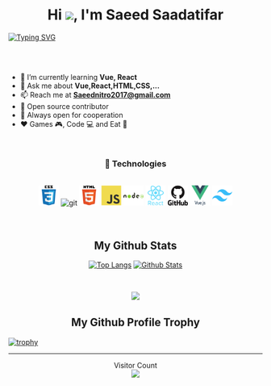 <div align="center">
  <h1 align="center">Hi <img src="https://media.giphy.com/media/hvRJCLFzcasrR4ia7z/giphy.gif"  width="50px" >, I'm Saeed Saadatifar</h1>
</div>

<div>
  
[![Typing SVG](https://readme-typing-svg.herokuapp.com?font=Robot-Bold&size=40&color=FFC300&center=true&vCenter=true&width=900&height=110&lines=Saeed+Saadatifar;Age+23;FrontEnd+Developer;Vue+and+React;Programmer+and+Gamer;From+Iran)](https://git.io/typing-svg)

<br>
<br>

- 🌱 I’m currently learning **Vue, React**
- 💬 Ask me about **Vue,React,HTML,CSS,...**
- 📫 Reach me at **Saeednitro2017@gmail.com**
- 🚢 Open source contributor
- 🤝 Always open for cooperation
- ❤️ Games 🎮, Code 💻 and Eat 🍔

</div>
<br>
<h3 align="center"><a id="user-content-about-me" class="anchor" aria-hidden="true" href="#top-technologies"></a>🚀 Technologies</h3>
<br>
<div align="center"> 
  <img href="https://www.w3schools.com/css/" src="https://raw.githubusercontent.com/devicons/devicon/master/icons/css3/css3-original-wordmark.svg" alt="css3" width="40" height="40"/>
  <img href="https://git-scm.com/"  src="https://www.vectorlogo.zone/logos/git-scm/git-scm-icon.svg" alt="git" width="40" height="40"/> 
  <img href="https://www.w3.org/html/"  src="https://raw.githubusercontent.com/devicons/devicon/master/icons/html5/html5-original-wordmark.svg" alt="html5" width="40" height="40"/> 
  <img href="https://developer.mozilla.org/en-US/docs/Web/JavaScript"  src="https://raw.githubusercontent.com/devicons/devicon/master/icons/javascript/javascript-original.svg" alt="javascript" width="40" height="40"/>  
  <img href="https://nodejs.org"  src="https://raw.githubusercontent.com/devicons/devicon/master/icons/nodejs/nodejs-original-wordmark.svg" alt="nodejs" width="40" height="40"/>
  <img href="https://reactjs.org/"  src="https://raw.githubusercontent.com/devicons/devicon/master/icons/react/react-original-wordmark.svg" alt="react" width="40" height="40"/>
  <img href="https://github.com/"  src="https://raw.githubusercontent.com/devicons/devicon/55609aa5bd817ff167afce0d965585c92040787a/icons/github/github-original-wordmark.svg" alt="git" width="40" height="40"/> 
  <img href="https://vuejs.org/" src="https://raw.githubusercontent.com/devicons/devicon/55609aa5bd817ff167afce0d965585c92040787a/icons/vuejs/vuejs-original-wordmark.svg" alt="vue" width="40" height="40"/>
 <img href="https://tailwindcss.com/"  src="https://raw.githubusercontent.com/devicons/devicon/55609aa5bd817ff167afce0d965585c92040787a/icons/tailwindcss/tailwindcss-plain.svg" alt="tailwind" width="40" height="40"/> </div>
<br>
 
<br>
<div align="center">
  <h2 align="center">My Github Stats</h2>

[![Top Langs](https://github-readme-stats.vercel.app/api/top-langs/?username=SaeedOmega&theme=chartreuse-dark&line_height=30)](https://github.com/anuraghazra/github-readme-stats)
[![Github Stats](https://github-readme-stats.vercel.app/api?username=SaeedOmega&hide_border=true&show_icons=true&line_height=30&count_private=true&theme=chartreuse-dark)](https://github.com/anuraghazra/github-readme-stats)
</div>
<br>
<p align="center">
  <img width="100" src="https://user-images.githubusercontent.com/6661165/91657958-61b4fd00-eb00-11ea-9def-dc7ef5367e34.png" />  
  <h2 align="center">My Github Profile Trophy</h2>
</p>

[![trophy](https://github-profile-trophy.vercel.app/?username=SaeedOmega&theme=radical&margin-w=40&margin-h=40)](https://github.com/SaeedOmega)

<p align="center">

<hr>

<p align="center"> 
  Visitor Count<br>
<img src="https://profile-counter.glitch.me/SaeedOmega/count.svg" />
</p>
